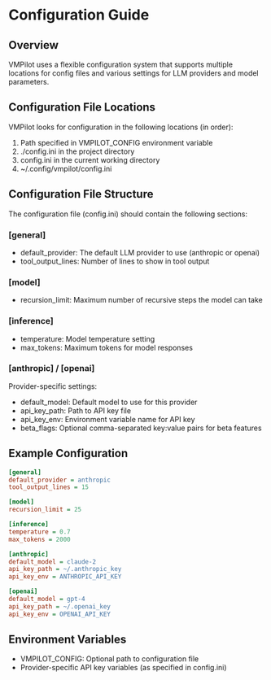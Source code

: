 # Configuration Guide

## Overview
VMPilot uses a flexible configuration system that supports multiple locations for config files and various settings for LLM providers and model parameters.

## Configuration File Locations
VMPilot looks for configuration in the following locations (in order):
1. Path specified in VMPILOT_CONFIG environment variable
2. ./config.ini in the project directory
3. config.ini in the current working directory
4. ~/.config/vmpilot/config.ini

## Configuration File Structure
The configuration file (config.ini) should contain the following sections:

### [general]
- default_provider: The default LLM provider to use (anthropic or openai)
- tool_output_lines: Number of lines to show in tool output

### [model]
- recursion_limit: Maximum number of recursive steps the model can take

### [inference]
- temperature: Model temperature setting
- max_tokens: Maximum tokens for model responses

### [anthropic] / [openai]
Provider-specific settings:
- default_model: Default model to use for this provider
- api_key_path: Path to API key file
- api_key_env: Environment variable name for API key
- beta_flags: Optional comma-separated key:value pairs for beta features

## Example Configuration
```ini
[general]
default_provider = anthropic
tool_output_lines = 15

[model]
recursion_limit = 25

[inference]
temperature = 0.7
max_tokens = 2000

[anthropic]
default_model = claude-2
api_key_path = ~/.anthropic_key
api_key_env = ANTHROPIC_API_KEY

[openai]
default_model = gpt-4
api_key_path = ~/.openai_key
api_key_env = OPENAI_API_KEY
```

## Environment Variables
- VMPILOT_CONFIG: Optional path to configuration file
- Provider-specific API key variables (as specified in config.ini)